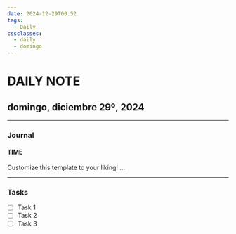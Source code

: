 ```yaml
---
date: 2024-12-29T00:52
tags:
  - Daily
cssclasses:
  - daily
  - domingo
---
```

# DAILY NOTE
## domingo, diciembre 29º, 2024
***
### Journal
#### TIME
Customize this template to your liking!
...
***
### Tasks
- [ ] Task 1
- [ ] Task 2
- [ ] Task 3